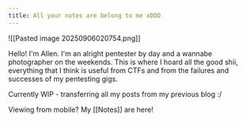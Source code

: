 ```yaml
---
title: All your notes are belong to me xDDD
---
```

![[Pasted image 20250906020754.png]]



Hello! I'm Allen. I'm an alright pentester by day and a wannabe photographer on the weekends. This is where I hoard all the good shii, everything that I think is useful from CTFs and from the failures and successes of my pentesting gigs.

Currently WIP - transferring all my posts from my previous blog :/

Viewing from mobile? My [[Notes]] are here!